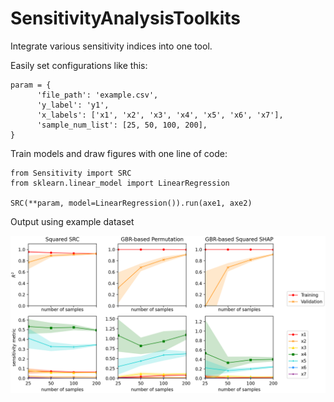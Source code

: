 # SensitivityAnalysisToolkits
Integrate various sensitivity indices into one tool.


Easily set configurations like this:
```
param = {
      'file_path': 'example.csv',
      'y_label': 'y1',
      'x_labels': ['x1', 'x2', 'x3', 'x4', 'x5', 'x6', 'x7'],
      'sample_num_list': [25, 50, 100, 200],
}
```

Train models and draw figures with one line of code:
```
from Sensitivity import SRC
from sklearn.linear_model import LinearRegression

SRC(**param, model=LinearRegression()).run(axe1, axe2)
```

Output using example dataset
<div>
    <p><img src="Indices Compare.png" alt="Example" width="700"/></p>
</div>
